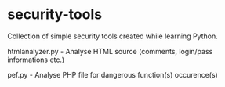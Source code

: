 security-tools
==============

Collection of simple security tools created while learning Python.

htmlanalyzer.py - Analyse HTML source (comments, login/pass informations etc.)

pef.py - Analyse PHP file for dangerous function(s) occurence(s)